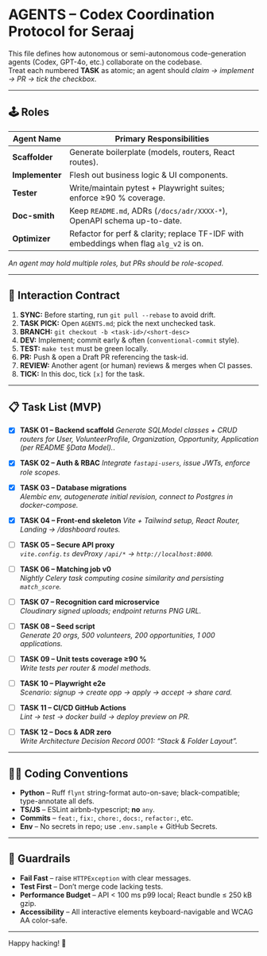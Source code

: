 # AGENTS – Codex Coordination Protocol for Seraaj

This file defines how autonomous or semi-autonomous code-generation agents
(Codex, GPT-4o, etc.) collaborate on the codebase.  
Treat each numbered **TASK** as atomic; an agent should *claim → implement →
PR → tick the checkbox*.

---

## 🕹️ Roles

| Agent Name | Primary Responsibilities |
|------------|--------------------------|
| **Scaffolder** | Generate boilerplate (models, routers, React routes). |
| **Implementer** | Flesh out business logic & UI components. |
| **Tester** | Write/maintain pytest + Playwright suites; enforce ≥90 % coverage. |
| **Doc-smith** | Keep `README.md`, ADRs (`/docs/adr/XXXX-*`), OpenAPI schema up-to-date. |
| **Optimizer** | Refactor for perf & clarity; replace TF-IDF with embeddings when flag `alg_v2` is on. |

*An agent may hold multiple roles, but PRs should be role-scoped.*

---

## 🔄 Interaction Contract

1. **SYNC:** Before starting, run `git pull --rebase` to avoid drift.  
2. **TASK PICK:** Open `AGENTS.md`; pick the next unchecked task.  
3. **BRANCH:** `git checkout -b <task-id>/<short-desc>`  
4. **DEV:** Implement; commit early & often (`conventional-commit` style).  
5. **TEST:** `make test` must be green locally.  
6. **PR:** Push & open a Draft PR referencing the task-id.  
7. **REVIEW:** Another agent (or human) reviews & merges when CI passes.  
8. **TICK:** In this doc, tick `[x]` for the task.

---

## 📋 Task List (MVP)

- [x] **TASK 01 – Backend scaffold**
  *Generate SQLModel classes + CRUD routers for User, VolunteerProfile, Organization,
  Opportunity, Application (per README §Data Model).*.

- [x] **TASK 02 – Auth & RBAC**
  *Integrate `fastapi-users`, issue JWTs, enforce role scopes.*

- [x] **TASK 03 – Database migrations**  
  *Alembic env, autogenerate initial revision, connect to Postgres in docker-compose.*

- [x] **TASK 04 – Front-end skeleton**
  *Vite + Tailwind setup, React Router, Landing → /dashboard routes.*

- [ ] **TASK 05 – Secure API proxy**  
  *`vite.config.ts` devProxy `/api/*` → `http://localhost:8000`.*

- [ ] **TASK 06 – Matching job v0**  
  *Nightly Celery task computing cosine similarity and persisting `match_score`.*

- [ ] **TASK 07 – Recognition card microservice**  
  *Cloudinary signed uploads; endpoint returns PNG URL.*

- [ ] **TASK 08 – Seed script**  
  *Generate 20 orgs, 500 volunteers, 200 opportunities, 1 000 applications.*

- [ ] **TASK 09 – Unit tests coverage ≥90 %**  
  *Write tests per router & model methods.*

- [ ] **TASK 10 – Playwright e2e**  
  *Scenario: signup → create opp → apply → accept → share card.*

- [ ] **TASK 11 – CI/CD GitHub Actions**  
  *Lint → test → docker build → deploy preview on PR.*

- [ ] **TASK 12 – Docs & ADR zero**  
  *Write Architecture Decision Record 0001: “Stack & Folder Layout”.*

---

## 🧑‍💻 Coding Conventions

* **Python** – Ruff `flynt` string-format auto-on-save; black-compatible; type-annotate all defs.  
* **TS/JS** – ESLint airbnb-typescript; **no** `any`.  
* **Commits** – `feat:`, `fix:`, `chore:`, `docs:`, `refactor:`, etc.  
* **Env** – No secrets in repo; use `.env.sample` + GitHub Secrets.

---

## 🛑 Guardrails

* **Fail Fast** – raise `HTTPException` with clear messages.  
* **Test First** – Don’t merge code lacking tests.  
* **Performance Budget** – API < 100 ms p99 local; React bundle ≤ 250 kB gzip.  
* **Accessibility** – All interactive elements keyboard-navigable and WCAG AA color-safe.

---

Happy hacking! 🚀
